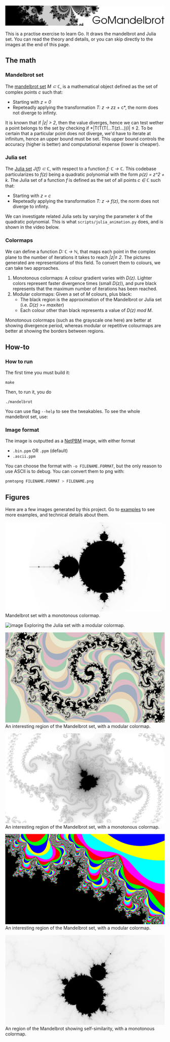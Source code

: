 ![image](examples/banner.png)

This is a practise exercise to learn Go. It draws the mandelbrot and Julia set. You can read the theory and details, or you can skip directly to the images at the end of this page.

## The math
### Mandelbrot set
The [mandelbrot set](https://en.wikipedia.org/wiki/Mandelbrot_set) *M ⊂ ℂ*, is a mathematical object defined as the set of complex points *c* such that:
- Starting with *z = 0*
- Repeteadly applying the transformation *T: z → z*z + c*, the norm does not diverge to infinty.

It is known that if *|z| > 2*, then the value diverges, hence we can test wether a point belongs to the set by checking if *|T(T(T(...T(z)...)))| ≤ 2. To be certain that a particular point does not diverge, we'd have to iterate at infinitum, hence an upper bound must be set. This upper bound controls the accuracy (higher is better) and computational expense (lower is cheaper).

### Julia set
The [Julia set](https://en.wikipedia.org/wiki/Julia_set#Quadratic_polynomials) *J(f) ⊂ ℂ*, with respect to a function *f: ℂ → ℂ*. This codebase particularizes to *f(z)* being a quadratic polynomial with the form *p(z) = z^2 + k*. The Julia set of a function *f* is defined as the set of all points *c ∈ ℂ* such that:
- Starting with *z = c*
- Repeteadly applying the transformation *T: z → f(z)*, the norm does not diverge to infinty.

We can investigate related Julia sets by varying the parameter *k* of the quadratic polynomial. This is what `scripts/julia_animation.py` does, and is shown in the video below.

### Colormaps
We can define a function *D: ℂ → ℕ*, that maps each point in the complex plane to the number of iterations it takes to reach *|z|≥ 2*. The pictures generated are representations of this field. To convert them to colours, we can take two approaches.
1. Monotonous colormaps: A colour gradient varies with *D(z)*. Lighter colors represent faster divergence times (small *D(z)*), and pure black represents that the maximum number of iterations has been reached.
2. Modular colormaps: Given a set of *M* colours, plus black:
    - The black region is the approximation of the Mandelbrot or Julia set (i.e. *D(z) >= maxiter*)
    - Each colour other than black represents a value of *D(z) mod M*.

Monotonous colormaps (such as the grayscale one here) are better at showing divergence period, whereas modular or repetitive colourmaps are better at showing the borders between regions.

## How-to

### How to run
The first time you must build it:
```
make
```
Then, to run it, you do
```
./mandelbrot
```
You can use flag `--help` to see the tweakables. To see the whole mandelbrot set, use:


### Image format
The image is outputted as a [NetPBM](https://en.wikipedia.org/wiki/Netpbm) image, with either format
- `.bin.ppm` OR `.ppm` (default)
- `.ascii.ppm`

You can choose the format with `-o FILENAME.FORMAT`, but the only reason to use ASCII is to debug.
You can convert them to png with:
```bash
pnmtopng FILENAME.FORMAT > FILENAME.png
```

## Figures
Here are a few images generated by this project. Go to [examples](examples/README.md) to see more examples, and technical details about them.

![image](examples/full.png)
Mandelbrot set with a monotonous colormap.

![image](examples/julia.gif)
Exploring the Julia set with a modular colormap.

![image](examples/spirals_pastel.png)
An interesting region of the Mandelbrot set, with a modular colormap.

![image](examples/octopus.png)
An interesting region of the Mandelbrot set, with a monotonous colormap.

![image](examples/copies_multicolor.png)
An interesting region of the Mandelbrot set, with a modular colormap.

![image](examples/mini.png)
An region of the Mandelbrot showing self-similarity, with a monotonous colormap.